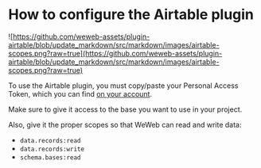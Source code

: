 # How to configure the Airtable plugin

![https://github.com/weweb-assets/plugin-airtable/blob/update_markdown/src/markdown/images/airtable-scopes.png?raw=true](https://github.com/weweb-assets/plugin-airtable/blob/update_markdown/src/markdown/images/airtable-scopes.png?raw=true)

To use the Airtable plugin, you must copy/paste your Personal Access Token, which you can find <a href="https://airtable.com/create/tokens" target="_blank" class="ww-editor-link">on your account</a>.

Make sure to give it access to the base you want to use in your project.

Also, give it the proper scopes so that WeWeb can read and write data:
- `data.records:read`
- `data.records:write`
- `schema.bases:read`
